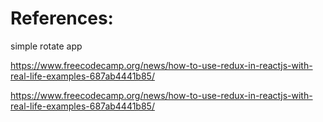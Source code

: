 

# References:
simple rotate app

https://www.freecodecamp.org/news/how-to-use-redux-in-reactjs-with-real-life-examples-687ab4441b85/

https://www.freecodecamp.org/news/how-to-use-redux-in-reactjs-with-real-life-examples-687ab4441b85/
